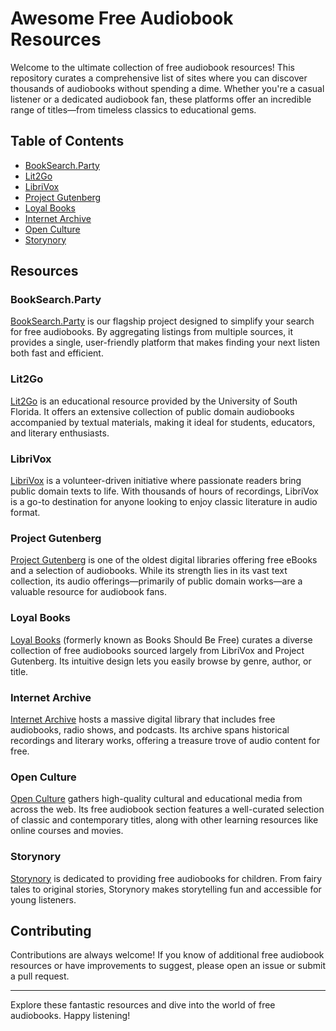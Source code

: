 # Awesome Free Audiobook Resources

Welcome to the ultimate collection of free audiobook resources! This repository curates a comprehensive list of sites where you can discover thousands of audiobooks without spending a dime. Whether you're a casual listener or a dedicated audiobook fan, these platforms offer an incredible range of titles—from timeless classics to educational gems.

## Table of Contents

- [BookSearch.Party](#booksearchparty)
- [Lit2Go](#lit2go)
- [LibriVox](#librivox)
- [Project Gutenberg](#project-gutenberg)
- [Loyal Books](#loyal-books)
- [Internet Archive](#internet-archive)
- [Open Culture](#open-culture)
- [Storynory](#storynory)

## Resources

### BookSearch.Party
[BookSearch.Party](https://booksearch.party) is our flagship project designed to simplify your search for free audiobooks. By aggregating listings from multiple sources, it provides a single, user-friendly platform that makes finding your next listen both fast and efficient.

### Lit2Go
[Lit2Go](http://etc.usf.edu/lit2go) is an educational resource provided by the University of South Florida. It offers an extensive collection of public domain audiobooks accompanied by textual materials, making it ideal for students, educators, and literary enthusiasts.

### LibriVox
[LibriVox](https://librivox.org) is a volunteer-driven initiative where passionate readers bring public domain texts to life. With thousands of hours of recordings, LibriVox is a go-to destination for anyone looking to enjoy classic literature in audio format.

### Project Gutenberg
[Project Gutenberg](https://gutenberg.org) is one of the oldest digital libraries offering free eBooks and a selection of audiobooks. While its strength lies in its vast text collection, its audio offerings—primarily of public domain works—are a valuable resource for audiobook fans.

### Loyal Books
[Loyal Books](http://www.loyalbooks.com) (formerly known as Books Should Be Free) curates a diverse collection of free audiobooks sourced largely from LibriVox and Project Gutenberg. Its intuitive design lets you easily browse by genre, author, or title.

### Internet Archive
[Internet Archive](https://archive.org/details/audio) hosts a massive digital library that includes free audiobooks, radio shows, and podcasts. Its archive spans historical recordings and literary works, offering a treasure trove of audio content for free.

### Open Culture
[Open Culture](http://www.openculture.com/freeaudiobooks) gathers high-quality cultural and educational media from across the web. Its free audiobook section features a well-curated selection of classic and contemporary titles, along with other learning resources like online courses and movies.

### Storynory
[Storynory](https://www.storynory.com) is dedicated to providing free audiobooks for children. From fairy tales to original stories, Storynory makes storytelling fun and accessible for young listeners.

## Contributing

Contributions are always welcome! If you know of additional free audiobook resources or have improvements to suggest, please open an issue or submit a pull request.

---

Explore these fantastic resources and dive into the world of free audiobooks. Happy listening!
